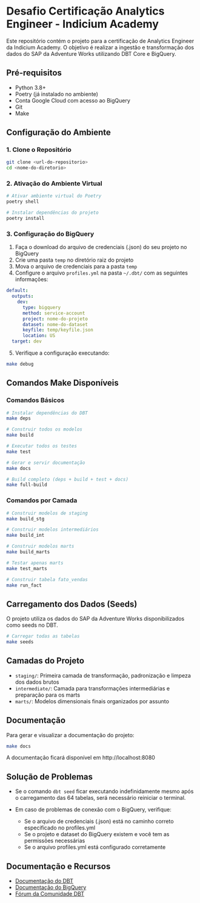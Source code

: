 # Desafio Certificação Analytics Engineer - Indicium Academy

Este repositório contém o projeto para a certificação de Analytics Engineer da Indicium Academy. O objetivo é realizar a ingestão e transformação dos dados do SAP da Adventure Works utilizando DBT Core e BigQuery.

## Pré-requisitos

- Python 3.8+
- Poetry (já instalado no ambiente)
- Conta Google Cloud com acesso ao BigQuery
- Git
- Make

## Configuração do Ambiente

### 1. Clone o Repositório

```bash
git clone <url-do-repositorio>
cd <nome-do-diretorio>
```

### 2. Ativação do Ambiente Virtual

```bash
# Ativar ambiente virtual do Poetry
poetry shell

# Instalar dependências do projeto
poetry install
```

### 3. Configuração do BigQuery

1. Faça o download do arquivo de credenciais (.json) do seu projeto no BigQuery
2. Crie uma pasta `temp` no diretório raiz do projeto
3. Mova o arquivo de credenciais para a pasta `temp`
4. Configure o arquivo `profiles.yml` na pasta `~/.dbt/` com as seguintes informações:

```yaml
default:
  outputs:
    dev:
      type: bigquery
      method: service-account
      project: nome-do-projeto
      dataset: nome-do-dataset 
      keyfile: temp/keyfile.json  
      location: US
  target: dev
```

5. Verifique a configuração executando:
```bash
make debug
```

## Comandos Make Disponíveis

### Comandos Básicos

```bash
# Instalar dependências do DBT
make deps

# Construir todos os modelos 
make build

# Executar todos os testes
make test

# Gerar e servir documentação
make docs

# Build completo (deps + build + test + docs)
make full-build
```

### Comandos por Camada

```bash
# Construir modelos de staging
make build_stg

# Construir modelos intermediários
make build_int

# Construir modelos marts
make build_marts

# Testar apenas marts
make test_marts

# Construir tabela fato_vendas
make run_fact
```

## Carregamento dos Dados (Seeds)

O projeto utiliza os dados do SAP da Adventure Works disponibilizados como seeds no DBT.

```bash
# Carregar todas as tabelas
make seeds
```

## Camadas do Projeto

- `staging/`: Primeira camada de transformação, padronização e limpeza dos dados brutos
- `intermediate/`: Camada para transformações intermediárias e preparação para os marts
- `marts/`: Modelos dimensionais finais organizados por assunto

## Documentação

Para gerar e visualizar a documentação do projeto:

```bash
make docs
```

A documentação ficará disponível em http://localhost:8080

## Solução de Problemas

- Se o comando `dbt seed` ficar executando indefinidamente mesmo após o carregamento das 64 tabelas, será necessário reiniciar o terminal.

- Em caso de problemas de conexão com o BigQuery, verifique:
  - Se o arquivo de credenciais (.json) está no caminho correto especificado no profiles.yml
  - Se o projeto e dataset do BigQuery existem e você tem as permissões necessárias
  - Se o arquivo profiles.yml está configurado corretamente

## Documentação e Recursos

- [Documentação do DBT](https://docs.getdbt.com/docs/introduction)
- [Documentação do BigQuery](https://cloud.google.com/bigquery/docs)
- [Fórum da Comunidade DBT](https://discourse.getdbt.com/)